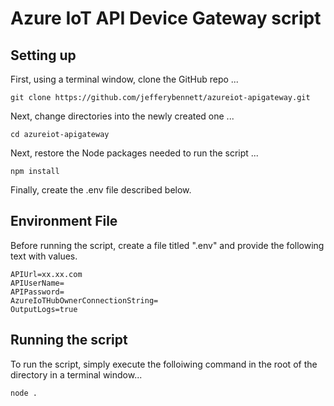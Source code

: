 # Azure IoT API Device Gateway script

## Setting up
First, using a terminal window, clone the GitHub repo ...
```
git clone https://github.com/jefferybennett/azureiot-apigateway.git
```
Next, change directories into the newly created one ...
```
cd azureiot-apigateway
```
Next, restore the Node packages needed to run the script ...
```
npm install
```
Finally, create the .env file described below.

## Environment File
Before running the script, create a file titled ".env" and provide the following text with values.
```text
APIUrl=xx.xx.com
APIUserName=
APIPassword=
AzureIoTHubOwnerConnectionString=
OutputLogs=true
```

## Running the script
To run the script, simply execute the folloiwing command in the root of the directory in a terminal window...
```
node .
```